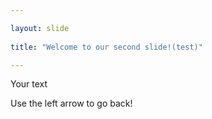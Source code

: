 ```yaml
---

layout: slide
	
title: "Welcome to our second slide!(test)"

---
```

	
Your text

Use the left arrow to go back!
